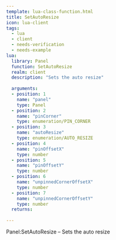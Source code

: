 ```yaml
---
template: lua-class-function.html
title: SetAutoResize
icon: lua-client
tags:
  - lua
  - client
  - needs-verification
  - needs-example
lua:
  library: Panel
  function: SetAutoResize
  realm: client
  description: "Sets the auto resize"
  
  arguments:
  - position: 1
    name: "panel"
    type: Panel
  - position: 2
    name: "pinCorner"
    type: enumeration/PIN_CORNER
  - position: 3
    name: "autoResize"
    type: enumeration/AUTO_RESIZE
  - position: 4
    name: "pinOffsetX"
    type: number
  - position: 5
    name: "pinOffsetY"
    type: number
  - position: 6
    name: "unpinnedCornerOffsetX"
    type: number
  - position: 7
    name: "unpinnedCornerOffsetY"
    type: number
  returns:
    
---
```


<div class="lua__search__keywords">
Panel:SetAutoResize &#x2013; Sets the auto resize
</div>
